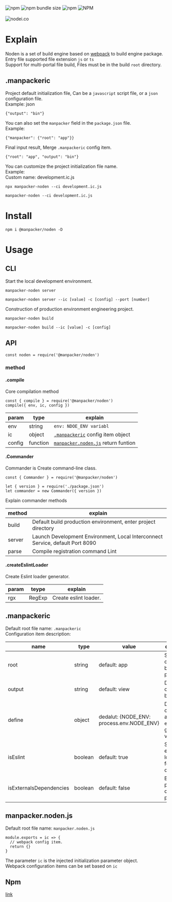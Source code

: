 ![npm](https://img.shields.io/npm/v/@manpacker/noden.svg)
![npm bundle size](https://img.shields.io/bundlephobia/min/@manpacker/noden.svg)
![npm](https://img.shields.io/npm/dw/@manpacker/noden.svg)
![NPM](https://img.shields.io/npm/l/@manpacker/noden.svg)
<br><br>
![nodei.co](https://nodei.co/npm/@manpacker/noden.png?downloads=true&downloadRank=true&stars=true)
<br>
# Explain
Noden is a set of build engine based on [webpack](https://www.webpackjs.com/) to build engine package.<br>
Entry file supported file extension <code>js</code> or <code>ts</code><br>
Support for multi-portal file build, Files must be in the build <code>root</code> directory.<br>
## .manpackeric
Project default initialization file, Can be a <code>javascript</code> script file, or a <code>json</code> configuration file.<br>
Example: json<br>
```
{"output": "bin"}
```
You can also set the <code>manpacker</code> field in the <code>package.json</code> file.<br>
Example:<br>
```
{"manpacker": {"root": "app"}}
```
Final input result, Merge <code>.manpackeric</code> config item.
```
{"root": "app", "output": "bin"}
```
You can customize the project initialization file name.<br>
Example:<br>
Custom name: development.ic.js
```
npx manpacker-noden --ci development.ic.js
```
```
manpacker-noden --ci development.ic.js
```
# Install
```
npm i @manpacker/noden -D
```
# Usage
## CLI
Start the local development environment.
```
manpacker-noden server
```
```
manpacker-noden server --ic [value] -c [config] --port [number]
```
Construction of production environment engineering project.
```
manpacker-noden build
```
```
manpacker-noden build --ic [value] -c [config]
```
## API
```
const noden = require('@manpacker/noden')
```
### method
#### .compile
Core compilation method
```
const { compile } = require('@manpacker/noden')
compile({ env, ic, config })
```

|param|type|explain|
|-----|----|-------|
|env|string|<code>env: NDOE_ENV variabl</code>|
|ic|object|<code>[.manpackeric](#.manpackeric)</code> config item object|
|config|function|<code>[manpacker.noden.js](#manpacker.noden.js)</code> return funtion|

#### .Commander
Commander is Create command-line class.
```
const { Commander } = require('@manpacker/noden')

let { version } = require('./package.json')
let commander = new Commander({ version })

```
Explain commander methods

|method|explain|
|------|-------|
|build|Default build production environment, enter project directory|
|server|Launch Development Environment, Local Interconnect Service, default Port 8090|
|parse|Compile registration command Lint|

#### .createEslintLoader
Create Eslint loader generator.

|param|teype|explain|
|-----|-----|-------|
|rgx|RegExp|Create eslint loader.|

## .manpackeric
Default root file name: <code>.manpackeric</code><br>
Configuration item description:<br>

|name|type|value|description|
|----|----|-----|-----------|
|root|string|default: app| Source directory for building the project|
|output|string|default: view|Directory output after build|
|define|object|dedalut: {NODE_ENV: process.env.NODE_ENV}|Define constants in a project, <code>eslintrc</code> set global key-value|
|isEslint|boolean|default: true|Start the eslint-loader feature by default|
|isExternalsDependencies|boolean|default: false|Build package dependency package|

## manpacker.noden.js
Default root file name: <code>manpacker.noden.js</code>
```
module.exports = ic => {
  // webpack config item.
  return {}
}
```
The parameter <code>ic</code> is the injected initialization parameter object.<br>
Webpack configuration items can be set based on <code>ic</code>
## Npm
[link](https://www.npmjs.com/package/@manpacker/noden)
